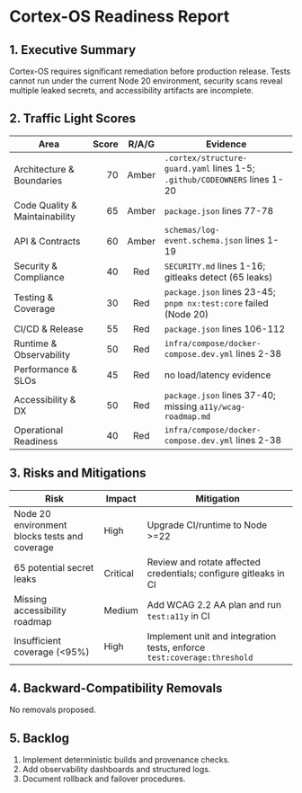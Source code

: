 # Cortex-OS Readiness Report
## 1. Executive Summary
Cortex-OS requires significant remediation before production release. Tests cannot run under the current Node 20 environment, security scans reveal multiple leaked secrets, and accessibility artifacts are incomplete.

## 2. Traffic Light Scores
| Area | Score | R/A/G | Evidence |
|---|---:|:---:|---|
| Architecture & Boundaries | 70 | Amber | `.cortex/structure-guard.yaml` lines 1-5; `.github/CODEOWNERS` lines 1-20 |
| Code Quality & Maintainability | 65 | Amber | `package.json` lines 77-78 |
| API & Contracts | 60 | Amber | `schemas/log-event.schema.json` lines 1-19 |
| Security & Compliance | 40 | Red | `SECURITY.md` lines 1-16; gitleaks detect (65 leaks) |
| Testing & Coverage | 30 | Red | `package.json` lines 23-45; `pnpm nx:test:core` failed (Node 20) |
| CI/CD & Release | 55 | Red | `package.json` lines 106-112 |
| Runtime & Observability | 50 | Red | `infra/compose/docker-compose.dev.yml` lines 2-38 |
| Performance & SLOs | 45 | Red | no load/latency evidence |
| Accessibility & DX | 50 | Red | `package.json` lines 37-40; missing `a11y/wcag-roadmap.md` |
| Operational Readiness | 40 | Red | `infra/compose/docker-compose.dev.yml` lines 2-38 |

## 3. Risks and Mitigations
| Risk | Impact | Mitigation |
|---|---|---|
| Node 20 environment blocks tests and coverage | High | Upgrade CI/runtime to Node >=22 |
| 65 potential secret leaks | Critical | Review and rotate affected credentials; configure gitleaks in CI |
| Missing accessibility roadmap | Medium | Add WCAG 2.2 AA plan and run `test:a11y` in CI |
| Insufficient coverage (<95%) | High | Implement unit and integration tests, enforce `test:coverage:threshold` |

## 4. Backward-Compatibility Removals
No removals proposed.

## 5. Backlog
1. Implement deterministic builds and provenance checks.
2. Add observability dashboards and structured logs.
3. Document rollback and failover procedures.
